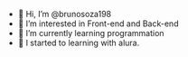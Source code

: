 - 👋 Hi, I’m @brunosoza198
- 👀 I’m interested in  Front-end and Back-end  
- 🌱 I’m currently learning  programmation
- 🌱 I started to learning with alura.

<!---
brunosouza198/brunosouza198 is a ✨ special ✨ repository because its `README.md` (this file) appears on your GitHub profile.
You can click the Preview link to take a look at your changes.
--->
